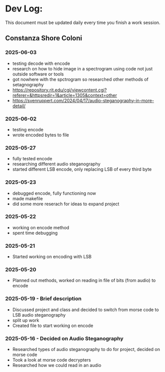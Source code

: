 # Dev Log:

This document must be updated daily every time you finish a work session.

## Constanza Shore Coloni

### 2025-06-03
* testing decode with encode
* research on how to hide image in a spectrogram using code not just outside software or tools
* got nowhere with the spctrogram so researched other methods of setagnography
* https://repository.rit.edu/cgi/viewcontent.cgi?referer=&httpsredir=1&article=1305&context=other
* https://svenruppert.com/2024/04/17/audio-steganography-in-more-detail/

### 2025-06-02
* testing encode
* wrote encoded bytes to file

### 2025-05-27
* fully tested encode
* researching different audio steganography
* started different LSB encode, only replacing LSB of every third byte

### 2025-05-23
* debugged encode, fully functioning now
* made makefile
* did some more reserach for ideas to expand project

### 2025-05-22
* working on encode method
* spent time debugging

### 2025-05-21
* Started working on encoding with LSB

### 2025-05-20
* Planned out methods, worked on reading in file of bits (from audio) to encode

### 2025-05-19 - Brief description
* Discussed project and class and decided to switch from morse code to LSB audio steganography
* split up work
* Created file to start working on encode

### 2025-05-16 - Decided on Audio Steganography
* Researched types of audio steganography to do for project, decided on morse code
* Took a look at morse code decrypters
* Researched how we could read in an audio
